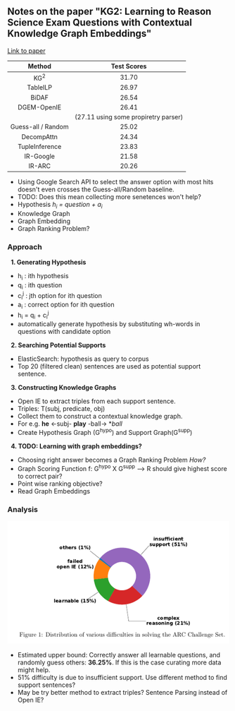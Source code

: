 ## Notes on the paper "KG2: Learning to Reason Science Exam Questions with Contextual Knowledge Graph Embeddings"

[Link to paper](https://arxiv.org/pdf/1805.12393.pdf)

|Method | Test Scores|
|:-----:|:----------:|
|KG<sup>2</sup> | 31.70|
|TableILP | 26.97|
|BiDAF | 26.54| 
|DGEM-OpenIE | 26.41 |
|			 |(27.11 using some propiretry parser) | 
|Guess-all / Random | 25.02|
|DecompAttn | 24.34|
|TupleInference | 23.83|
|IR-Google | 21.58|
|IR-ARC | 20.26|

- Using Google Search API to select the answer option with most hits doesn't even crosses the Guess-all/Random baseline. 
- TODO: Does this mean collecting more senetences won't help?
- Hypothesis *h<sub>i</sub> = question + a<sub>i</sub>*
- Knowledge Graph
- Graph Embedding
- Graph Ranking Problem?

### Approach

&nbsp; **1. Generating Hypothesis**

- h<sub>i</sub> : ith hypothesis
- q<sub>i</sub> : ith question
- c<sub>i</sub><sup>j</sup> : jth option for ith question
- a<sub>i</sub> : correct option for ith question 
- h<sub>i</sub> = q<sub>i</sub> + c<sub>i</sub><sup>j</sup>
- automatically generate hypothesis by substituting wh-words in questions with candidate option

&nbsp; **2. Searching Potential Supports**

- ElasticSearch: hypothesis as query to corpus
- Top 20 (filtered clean) sentences are used as potential support sentence.

&nbsp; **3. Constructing Knowledge Graphs**

- Open IE to extract triples from each support sentence.
- Triples: T(subj, predicate, obj)
- Collect them to construct a contextual knowledge graph.
- For e.g. **he** <-subj- **play** -ball-> **ball*
- Create Hypothesis Graph (G<sup>hypo</sup>) and Support Graph(G<sup>supp</sup>)


&nbsp; **4. TODO: Learning with graph embeddings?**

- Choosing right answer becomes a Graph Ranking Problem *How?*
- Graph Scoring Function f: G<sup>hypo</sup> X G<sup>supp</sup> --> R should give highest score to correct pair?
- Point wise ranking objective?
- Read Graph Embeddings



### Analysis

![](difficulty_distribution_in_ARC.png)

- Estimated upper bound: Correctly answer all learnable questions, and randomly guess others: **36.25%**. If this is the case curating more data might help.
- 51% difficulty is due to insufficient support. Use different method to find support sentences?
- May be try better method to extract triples? Sentence Parsing instead of Open IE?